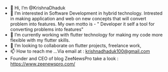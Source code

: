 - 👋 Hi, I’m @KrishnaDhaduk
- 👀 I’m interested in Software Development in hybrid technology. Intrested in making application and web on new concepts that will convert problem into features. 
   My own motto is - " Developer it self a tool for converting problems into features"
- 🌱 I’m currently working with flutter technology for making my code more flexible with my flutter skills.
- 💞️ I’m looking to collaborate on flutter projects, freelance work, 
- 📫 How to reach me ...Via email at : krishnadhaduk100@gmail.com 
- Founder and CEO of blog  ZeeNewsPro take a look : https://www.zeenewspro.com/


<!---
KrishnaDhaduk/KrishnaDhaduk is a ✨ special ✨ repository because its `README.md` (this file) appears on your GitHub profile.
You can click the Preview link to take a look at your changes.
--->
